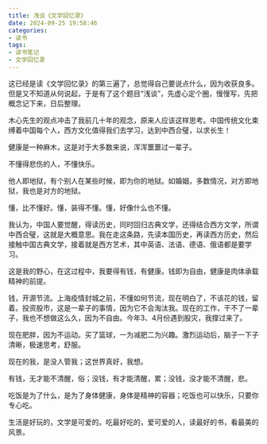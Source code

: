 ```yaml
---
title: 浅谈《文学回忆录》
date: 2024-09-25 19:58:46
categories:
- 读书
tags:
- 读书笔记
- 文学回忆录
---
```


这已经是读《文学回忆录》的第三遍了，总觉得自己要说点什么，因为收获良多。但是又不知道从何说起，于是有了这个题目“浅谈”，先虚心定个圈，慢慢写，先把概念记下来，日后整理。

木心先生的观点冲击了我前几十年的观念，原来人应该这样思考。中国传统文化束缚着中国每个人，西方文化值得我们去学习，达到中西合璧，以求长生！

健康是一种麻木，这是对于大多数来说，浑浑噩噩过一辈子。

不懂得悲伤的人，不懂快乐。

他人即地狱，有个别人在某些时候，即为你的地狱。如婚姻，多数情况，对方即地狱，我也是对方的地狱。

懂，比不懂好。懂，装得不懂。懂，好像什么也不懂。

我认为，中国人要觉醒，得读历史，同时回归古典文学，还得结合西方文学，所谓中西合璧，这就是大概意思。我在走这条路，先读本国历史，再读西方历史，然后接触中国古典文学，接着就是西方艺术，其中英语、法语、德语、俄语都是要学习。

这是我的野心，在这过程中，我要得有钱，有健康。钱即为自由，健康是肉体承载精神的前提。

钱，开源节流。上海疫情封城之前，不懂如何节流，现在明白了，不该花的钱，留着。投资股市，这是一辈子的事情，因为它不会淘汰我。现在的工作，干不了一辈子，我也不想做这么久，因为不自由。今年3、4月份遇到股灾，我撑过来了。

现在肥胖，因为不运动。买了篮球，一为减肥二为兴趣。激烈运动后，脑子一下子清晰，极速思考，舒服。

现在的我，是没人管我；这世界真好，我想。

有钱，无才能不清醒，俗；没钱，有才能清醒，累；没钱，没才能不清醒，悲。

吃饭是为了什么，是为了身体健康，身体是精神的容器；吃饭也可以快乐，只要你专心吃。

生活是好玩的，文学是可爱的。吃最好吃的，爱可爱的人，读最好的书，看最美的风景。
